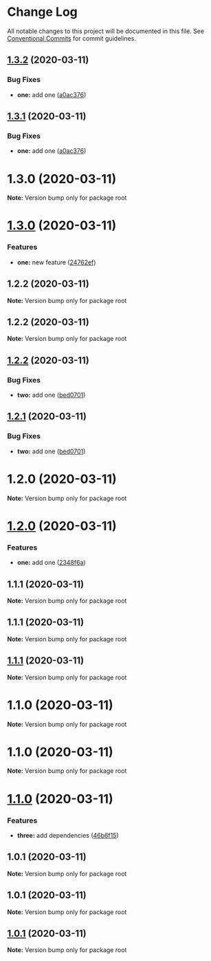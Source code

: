 # Change Log

All notable changes to this project will be documented in this file.
See [Conventional Commits](https://conventionalcommits.org) for commit guidelines.

## [1.3.2](https://github.com/azu/lerna-monorepo-github-actions-release/compare/v1.3.0...v1.3.2) (2020-03-11)


### Bug Fixes

* **one:** add one ([a0ac376](https://github.com/azu/lerna-monorepo-github-actions-release/commit/a0ac3764ed5165745b5651fdcc4648108787c164))





## [1.3.1](https://github.com/azu/lerna-monorepo-github-actions-release/compare/v1.3.0...v1.3.1) (2020-03-11)


### Bug Fixes

* **one:** add one ([a0ac376](https://github.com/azu/lerna-monorepo-github-actions-release/commit/a0ac3764ed5165745b5651fdcc4648108787c164))





# 1.3.0 (2020-03-11)

**Note:** Version bump only for package root





# [1.3.0](https://github.com/azu/lerna-monorepo-github-actions-release/compare/v1.2.2...v1.3.0) (2020-03-11)


### Features

* **one:** new feature ([24762ef](https://github.com/azu/lerna-monorepo-github-actions-release/commit/24762ef2e818f84a105a1bb4c09e6f30bd7bd410))





## 1.2.2 (2020-03-11)

**Note:** Version bump only for package root





## 1.2.2 (2020-03-11)

**Note:** Version bump only for package root





## [1.2.2](https://github.com/azu/lerna-monorepo-github-actions-release/compare/v1.2.0...v1.2.2) (2020-03-11)


### Bug Fixes

* **two:** add one ([bed0701](https://github.com/azu/lerna-monorepo-github-actions-release/commit/bed070168f3ff0194a9e6da739b18b6f86eca4f8))





## [1.2.1](https://github.com/azu/lerna-monorepo-github-actions-release/compare/v1.2.0...v1.2.1) (2020-03-11)


### Bug Fixes

* **two:** add one ([bed0701](https://github.com/azu/lerna-monorepo-github-actions-release/commit/bed070168f3ff0194a9e6da739b18b6f86eca4f8))





# 1.2.0 (2020-03-11)

**Note:** Version bump only for package root





# [1.2.0](https://github.com/azu/lerna-monorepo-github-actions-release/compare/v1.1.1...v1.2.0) (2020-03-11)


### Features

* **one:** add one ([2348f6a](https://github.com/azu/lerna-monorepo-github-actions-release/commit/2348f6aede39c9c649f941deee9f4a6705367c08))





## 1.1.1 (2020-03-11)

**Note:** Version bump only for package root





## 1.1.1 (2020-03-11)

**Note:** Version bump only for package root





## [1.1.1](https://github.com/azu/lerna-monorepo-github-actions-release/compare/v1.1.0...v1.1.1) (2020-03-11)

**Note:** Version bump only for package root





# 1.1.0 (2020-03-11)

**Note:** Version bump only for package root





# 1.1.0 (2020-03-11)

**Note:** Version bump only for package root





# [1.1.0](https://github.com/azu/lerna-monorepo-github-actions-release/compare/v1.0.1...v1.1.0) (2020-03-11)


### Features

* **three:** add dependencies ([46b6f15](https://github.com/azu/lerna-monorepo-github-actions-release/commit/46b6f15eefbc767c786b1c6799bbd26a87b1633e))





## 1.0.1 (2020-03-11)

**Note:** Version bump only for package root





## 1.0.1 (2020-03-11)

**Note:** Version bump only for package root





## [1.0.1](https://github.com/azu/lerna-monorepo-github-actions-release/compare/v1.0.0...v1.0.1) (2020-03-11)

**Note:** Version bump only for package root
